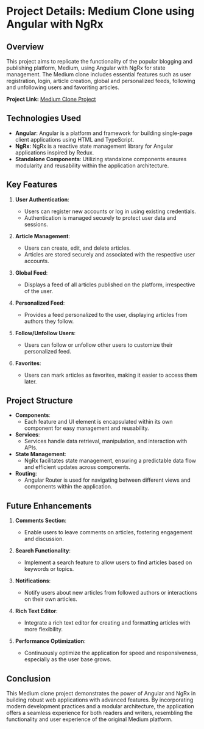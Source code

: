 # Project Details: Medium Clone using Angular with NgRx


## Overview

This project aims to replicate the functionality of the popular blogging and publishing platform, Medium, using Angular with NgRx for state management. The Medium clone includes essential features such as user registration, login, article creation, global and personalized feeds, following and unfollowing users and favoriting articles.

**Project Link:** [Medium Clone Project](https://abhishekw1.github.io/mediumclone_angular/global-feed)

## Technologies Used

- **Angular**: Angular is a platform and framework for building single-page client applications using HTML and TypeScript.
- **NgRx**: NgRx is a reactive state management library for Angular applications inspired by Redux.
- **Standalone Components**: Utilizing standalone components ensures modularity and reusability within the application architecture.

## Key Features

1. **User Authentication**:

   - Users can register new accounts or log in using existing credentials.
   - Authentication is managed securely to protect user data and sessions.

2. **Article Management**:

   - Users can create, edit, and delete articles.
   - Articles are stored securely and associated with the respective user accounts.

3. **Global Feed**:

   - Displays a feed of all articles published on the platform, irrespective of the user.

4. **Personalized Feed**:

   - Provides a feed personalized to the user, displaying articles from authors they follow.

5. **Follow/Unfollow Users**:

   - Users can follow or unfollow other users to customize their personalized feed.

6. **Favorites**:
   - Users can mark articles as favorites, making it easier to access them later.

## Project Structure

- **Components**:
  - Each feature and UI element is encapsulated within its own component for easy management and reusability.
- **Services**:
  - Services handle data retrieval, manipulation, and interaction with APIs.
- **State Management**:
  - NgRx facilitates state management, ensuring a predictable data flow and efficient updates across components.
- **Routing**:
  - Angular Router is used for navigating between different views and components within the application.

## Future Enhancements

1. **Comments Section**:

   - Enable users to leave comments on articles, fostering engagement and discussion.

2. **Search Functionality**:

   - Implement a search feature to allow users to find articles based on keywords or topics.

3. **Notifications**:

   - Notify users about new articles from followed authors or interactions on their own articles.

4. **Rich Text Editor**:

   - Integrate a rich text editor for creating and formatting articles with more flexibility.

5. **Performance Optimization**:
   - Continuously optimize the application for speed and responsiveness, especially as the user base grows.

## Conclusion

This Medium clone project demonstrates the power of Angular and NgRx in building robust web applications with advanced features. By incorporating modern development practices and a modular architecture, the application offers a seamless experience for both readers and writers, resembling the functionality and user experience of the original Medium platform.
